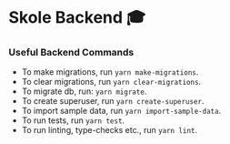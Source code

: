 # Skole Backend :mortar_board:

### Useful Backend Commands

- To make migrations, run `yarn make-migrations`.
- To clear migrations, run `yarn clear-migrations`.
- To migrate db, run: `yarn migrate`.
- To create superuser, run `yarn create-superuser`.
- To import sample data, run `yarn import-sample-data`.
- To run tests, run `yarn test`.
- To run linting, type-checks etc., run `yarn lint`.
